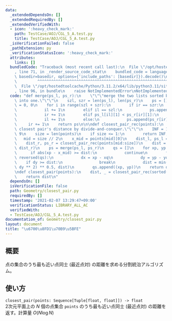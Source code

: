 ```yaml
---
data:
  _extendedDependsOn: []
  _extendedRequiredBy: []
  _extendedVerifiedWith:
  - icon: ':heavy_check_mark:'
    path: TestCase/AOJ/CGL_5_A.test.py
    title: TestCase/AOJ/CGL_5_A.test.py
  _isVerificationFailed: false
  _pathExtension: py
  _verificationStatusIcon: ':heavy_check_mark:'
  attributes:
    links: []
  bundledCode: "Traceback (most recent call last):\n  File \"/opt/hostedtoolcache/Python/3.11.2/x64/lib/python3.11/site-packages/onlinejudge_verify/documentation/build.py\"\
    , line 71, in _render_source_code_stat\n    bundled_code = language.bundle(stat.path,\
    \ basedir=basedir, options={'include_paths': [basedir]}).decode()\n          \
    \         ^^^^^^^^^^^^^^^^^^^^^^^^^^^^^^^^^^^^^^^^^^^^^^^^^^^^^^^^^^^^^^^^^^^^^^^^^^^^^^^^^\n\
    \  File \"/opt/hostedtoolcache/Python/3.11.2/x64/lib/python3.11/site-packages/onlinejudge_verify/languages/python.py\"\
    , line 96, in bundle\n    raise NotImplementedError\nNotImplementedError\n"
  code: "def merge(ps_l, ps_r):\n    \"\"\"merge the two lists sorted by y-coordinates\
    \ into one.\"\"\"\n    szl, szr = len(ps_l), len(ps_r)\n    ps = []\n    il, ir\
    \ = 0, 0\n    for i in range(szl + szr):\n        if ir == szr:\n            ps.append(ps_l[il])\n\
    \            il += 1\n        elif il == szl:\n            ps.append(ps_r[ir])\n\
    \            ir += 1\n        elif ps_l[il][1] < ps_r[ir][1]:\n            ps.append(ps_l[il])\n\
    \            il += 1\n        else:\n            ps.append(ps_r[ir])\n       \
    \     ir += 1\n    return ps\n\n\ndef closest_pair_rec(points):\n    \"\"\"calculate\
    \ closest pair's distance by divide-and-conquer.\"\"\"\n    INF = 1.0 * 10 **\
    \ 9\n    size = len(points)\n    if size <= 1:\n        return INF, points\n \
    \   mid = size // 2\n    x_mid = points[mid][0]\n    dist_l, ps_l = closest_pair_rec(points[0:mid])\n\
    \    dist_r, ps_r = closest_pair_rec(points[mid:size])\n    dist = min(dist_l,\
    \ dist_r)\n    ps = merge(ps_l, ps_r)\n    qs = []\n    for xp, yp in ps:\n  \
    \      if abs(xp - x_mid) >= dist:\n            continue\n        for xq, yq in\
    \ reversed(qs):\n            dx = xp - xq\n            dy = yp - yq\n        \
    \    if dy >= dist:\n                break\n            dist = min((dx ** 2 +\
    \ dy ** 2) ** 0.5, dist)\n        qs.append((xp, yp))\n    return dist, ps\n\n\
    \ndef closest_pair(points):\n    dist, _ = closest_pair_rec(sorted(points))\n\
    \    return dist\n"
  dependsOn: []
  isVerificationFile: false
  path: Geometry/closest_pair.py
  requiredBy: []
  timestamp: '2021-02-07 13:29:47+09:00'
  verificationStatus: LIBRARY_ALL_AC
  verifiedWith:
  - TestCase/AOJ/CGL_5_A.test.py
documentation_of: Geometry/closest_pair.py
layout: document
title: "\u6700\u8FD1\u70B9\u5BFE"
---
```


## 概要
点の集合のうち最も近い点同士 (最近点対) の距離を求める分割統治アルゴリズム。

## 使い方
`closest_pair(points: Sequence[Tuple[float, float]]) -> float`  
2次元平面上の $N$ 個の点集合 `points` のうち最も近い点同士 (最近点対) の距離を返す。計算量 $O(N\log N)$
